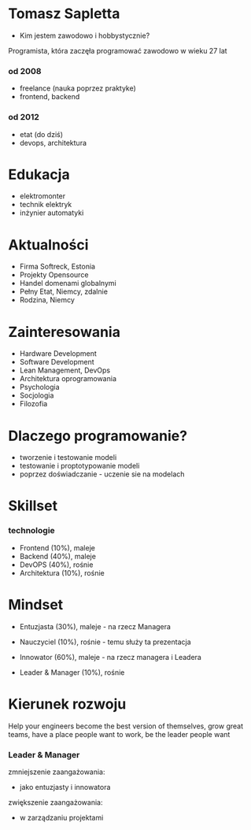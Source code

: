 # Tomasz Sapletta

+ Kim jestem zawodowo i hobbystycznie? 

Programista, która zaczęła programować zawodowo w wieku 27 lat
  
### od 2008
+ freelance (nauka poprzez praktyke)
+ frontend, backend

### od 2012
+ etat (do dziś)
+ devops, architektura
    
# Edukacja

+ elektromonter
+ technik elektryk
+ inżynier automatyki

# Aktualności

+ Firma Softreck, Estonia
+ Projekty Opensource
+ Handel domenami globalnymi
+ Pełny Etat, Niemcy, zdalnie 
+ Rodzina, Niemcy


# Zainteresowania
+ Hardware Development
+ Software Development
+ Lean Management, DevOps
+ Architektura oprogramowania
+ Psychologia
+ Socjologia
+ Filozofia


# Dlaczego programowanie?

+ tworzenie i testowanie modeli
+ testowanie i proptotypowanie modeli
+ poprzez doświadczanie - uczenie sie na modelach


# Skillset 

### technologie

+ Frontend (10%), maleje
+ Backend (40%), maleje
+ DevOPS (40%), rośnie
+ Architektura (10%), rośnie

# Mindset

[comment]: <> (Każdy z nas ma w różnych tematach różne punkty widzenia:)

+ Entuzjasta (30%), maleje - na rzecz Managera

+ Nauczyciel (10%), rośnie - temu służy ta prezentacja

+ Innowator (60%), maleje - na rzecz managera i Leadera

+ Leader & Manager (10%), rośnie


# Kierunek rozwoju
Help your engineers become the best version of themselves,
grow great teams, have a place people want to work, be the leader people want

### Leader & Manager

zmniejszenie zaangażowania:
+ jako entuzjasty i innowatora


zwiększenie zaangażowania:
+ w zarządzaniu projektami




